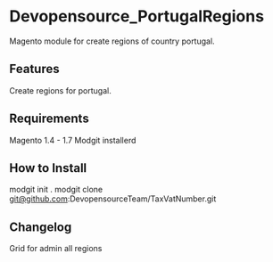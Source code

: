 # Devopensource_PortugalRegions
Magento module for create regions of country portugal.

## Features

Create regions for portugal.

## Requirements

Magento 1.4 - 1.7
Modgit installerd

## How to Install

modgit init .
modgit clone git@github.com:DevopensourceTeam/TaxVatNumber.git

## Changelog
Grid for admin all regions
